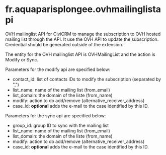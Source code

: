 # fr.aquaparisplongee.ovhmailinglistapi
OVH mailinglist API for CiviCRM to manage the subscription to OVH hosted mailing
list through the API. It use the OVH API to update the subscription. Credential
should be generated outside of the extension.

The entity for the OVH mailinglist API is OVHMailingList and the action is
Modify or Sync.

Parameters for the modify api are specified below:
- contact_id: list of contacts IDs to modify the subscription (separated by ",")
- list_name: name of the mailing list (from_email)
- list_domain: the domain of the liste (from_name)
- modify: action to do add/remove (alternative_receiver_address)
- case_id: **optional** adds the e-mail to the case identified by this ID.


Parameters for the sync api are specified below:
- group_id: group ID to sync with the mailing list
- list_name: name of the mailing list (from_email)
- list_domain: the domain of the liste (from_name)
- modify: action to do add/remove (alternative_receiver_address)
- case_id: **optional** adds the e-mail to the case identified by this ID.

